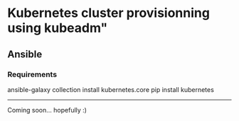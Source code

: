 # Kubernetes cluster provisionning using kubeadm"

## Ansible

### Requirements
ansible-galaxy collection install kubernetes.core
pip install kubernetes

---
Coming soon... hopefully :)